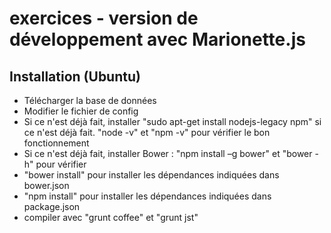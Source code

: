 exercices - version de développement avec Marionette.js
==
Installation (Ubuntu)
-

* Télécharger la base de données
* Modifier le fichier de config
* Si ce n'est déjà fait, installer "sudo apt-get install nodejs-legacy npm" si ce n'est déjà fait. "node -v" et "npm -v" pour vérifier le bon fonctionnement
* Si ce n'est déjà fait, installer Bower : "npm install –g bower" et "bower -h" pour vérifier
* "bower install" pour installer les dépendances indiquées dans bower.json
* "npm install" pour installer les dépendances indiquées dans package.json
* compiler avec "grunt coffee" et "grunt jst"

